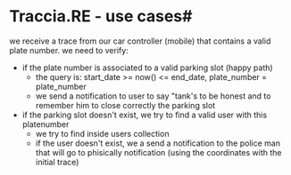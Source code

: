 # Traccia.RE - use cases#


we receive a trace from our car controller (mobile) that contains a valid plate number.
we need to verify:

 - if the plate number is associated to a valid parking slot (happy path)
    - the query is: start_date >= now() <= end_date, plate_number = plate_number
    - we send a notification to user to say "tank's to be honest and to remember him to close correctly the parking slot
 - if the parking slot doesn't exist, we try to find a valid user with this platenumber
    - we try to find inside users collection
    - if the user doesn't exist, we a send a notification to the police man that will go to phisically
    notification (using the coordinates with the initial trace)


